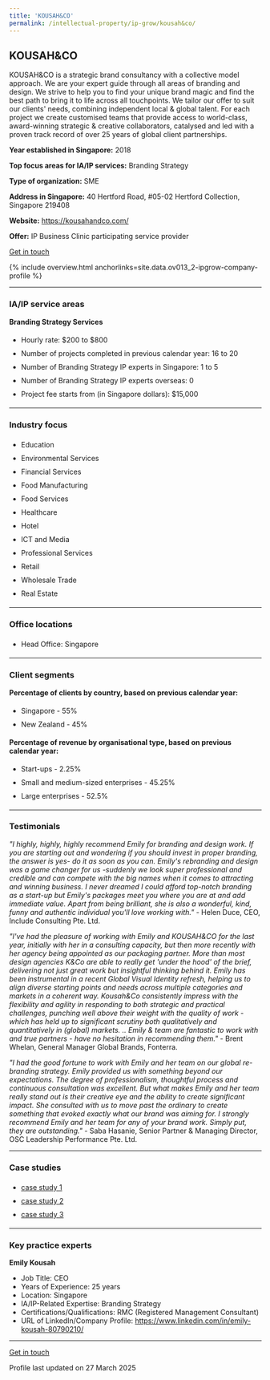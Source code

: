 ```yaml
---
title: 'KOUSAH&CO'
permalink: /intellectual-property/ip-grow/kousah&co/
---
```


## KOUSAH&CO

KOUSAH&CO is a strategic brand consultancy with a collective model approach. We are your expert guide through all areas of branding and design. We strive to help you to find your unique brand magic and find the best path to bring it to life across all touchpoints.
We tailor our offer to suit our clients' needs, combining independent local & global talent. For each project we create customised teams that provide access to world-class, award-winning strategic & creative collaborators, catalysed and led with a proven track record of over 25 years of global client partnerships.

<b>Year established in Singapore:</b> 2018

<b>Top focus areas for IA/IP services:</b> Branding Strategy

<b>Type of organization:</b> SME

<b>Address in Singapore:</b> 40 Hertford Road, #05-02 Hertford Collection, Singapore 219408

<b>Website:</b> <a href='https://kousahandco.com/'>https://kousahandco.com/</a>

<b>Offer:</b> IP Business Clinic participating service provider

<a class='btn' href='https://form.gov.sg/67d7e3b8c75b3629101c41c6' target='_blank' rel='noopener'>Get in touch</a>

{% include overview.html anchorlinks=site.data.ov013_2-ipgrow-company-profile %}

---
<a name='ip-related-service-areas'></a>
### IA/IP service areas

**Branding Strategy Services**

<ul>
<li style='line-height: 27px; margin: 0px 0px !important'>Hourly rate:  $200 to $800</li>
<li style='line-height: 27px; margin: 0px 0px !important'>Number of projects completed in previous calendar year: 16 to 20</li>
<li style='line-height: 27px; margin: 0px 0px !important'>Number of Branding Strategy IP experts in Singapore: 1 to 5</li>
<li style='line-height: 27px; margin: 0px 0px !important'>Number of Branding Strategy IP experts overseas: 0</li>
<li style='line-height: 27px; margin: 0px 0px !important'>Project fee starts from (in Singapore dollars):  $15,000</li>
</ul>

---
<a name='industry-focus'></a>
### Industry focus

<ul><li style='line-height: 27px; margin: 0px 0px !important'> Education</li><li style='line-height: 27px; margin: 0px 0px !important'>Environmental Services</li><li style='line-height: 27px; margin: 0px 0px !important'>Financial Services</li><li style='line-height: 27px; margin: 0px 0px !important'>Food Manufacturing</li><li style='line-height: 27px; margin: 0px 0px !important'>Food Services</li><li style='line-height: 27px; margin: 0px 0px !important'>Healthcare</li><li style='line-height: 27px; margin: 0px 0px !important'>Hotel</li><li style='line-height: 27px; margin: 0px 0px !important'>ICT and Media</li><li style='line-height: 27px; margin: 0px 0px !important'>Professional Services</li><li style='line-height: 27px; margin: 0px 0px !important'>Retail</li><li style='line-height: 27px; margin: 0px 0px !important'>Wholesale Trade</li><li style='line-height: 27px; margin: 0px 0px !important'>Real Estate</li></ul>

---
<a name='office-locations'></a>
### Office locations

<ul><li style='line-height: 27px; margin: 0px 0px !important'> Head Office: Singapore</li></ul>

---
<a name='client-segments'></a>
### Client segments

**Percentage of clients by country, based on previous calendar year:**

<ul><li style='line-height: 27px; margin: 0px 0px !important'> Singapore - 55%</li><li style='line-height: 27px; margin: 0px 0px !important'>New Zealand - 45%</li></ul>

**Percentage of revenue by organisational type, based on previous calendar year:**

<ul><li style='line-height: 27px; margin: 0px 0px !important'> Start-ups - 2.25%</li><li style='line-height: 27px; margin: 0px 0px !important'>Small and medium-sized enterprises - 45.25%</li><li style='line-height: 27px; margin: 0px 0px !important'>Large enterprises - 52.5%</li></ul>

---
<a name='testimonials'></a>
### Testimonials

*"I highly, highly, highly recommend Emily for branding and design work. If you are starting out and wondering if you should invest in proper branding, the answer is yes- do it as soon as you can. Emily's rebranding and design was a game changer for us -suddenly we look super professional and credible and can compete with the big names when it comes to attracting and winning business. I never dreamed I could afford top-notch branding as a start-up but Emily's packages meet you where you are at and add immediate value. Apart from being brilliant, she is also a wonderful, kind, funny and authentic individual you'll love working with."* - Helen Duce, CEO, Include Consulting Pte. Ltd.

*"I've had the pleasure of working with Emily and KOUSAH&CO for the last year, initially with her in a consulting capacity, but then more recently with her agency being appointed as our packaging partner.  More than most design agencies K&Co are able to really get 'under the hood' of the brief, delivering not just great work but insightful thinking behind it. Emily has been instrumental in a recent Global Visual Identity refresh, helping us to align diverse starting points and needs across multiple categories and markets in a coherent way.   Kousah&Co consistently impress with the flexibility and agility in responding to both strategic and practical challenges, punching well above their weight with the quality of work - which has held up to significant scrutiny both qualitatively and quantitatively in (global) markets.  .. Emily & team are fantastic to work with and true partners - have no hesitation in recommending them."* - Brent Whelan, General Manager Global Brands, Fonterra.

*"I had the good fortune to work with Emily and her team on our global re-branding strategy. Emily provided us with something beyond our expectations. The degree of professionalism, thoughtful process and continuous consultation was excellent. But what makes Emily and her team really stand out is their creative eye and the ability to create significant impact. She consulted with us to move past the ordinary to create something that evoked exactly what our brand was aiming for. I strongly recommend Emily and her team for any of your brand work. Simply put, they are outstanding."* - Saba Hasanie, Senior Partner & Managing Director, OSC Leadership Performance Pte. Ltd.



---
<a name='case-studies'></a>
### Case studies

<ul><li style='line-height: 27px; margin: 0px 0px !important'> <a href="https://kousahandco.com/case-study/camel" target="_blank" rel="noopener">case study 1</a></li><li style='line-height: 27px; margin: 0px 0px !important'><a href="https://kousahandco.com/case-study/anlene" target="_blank" rel="noopener">case study 2</a></li><li style='line-height: 27px; margin: 0px 0px !important'><a href="https://kousahandco.com/work" target="_blank" rel="noopener">case study 3</a></li></ul>

---
<a name='key-practice-experts'></a>
### Key practice experts

**Emily Kousah**

- Job Title: CEO
- Years of Experience: 25 years
- Location: Singapore
- IA/IP-Related Expertise: Branding Strategy
- Certifications/Qualifications: RMC (Registered Management Consultant)
- URL of LinkedIn/Company Profile: <a href="https://www.linkedin.com/in/emily-kousah-80790210/" target="_blank" rel="noopener">https://www.linkedin.com/in/emily-kousah-80790210/</a>


---
<p>
<a class='btn' href='https://form.gov.sg/67d7e3b8c75b3629101c41c6' target='_blank' rel='noopener'>Get in touch</a>
</p>
Profile last updated on 27 March 2025
